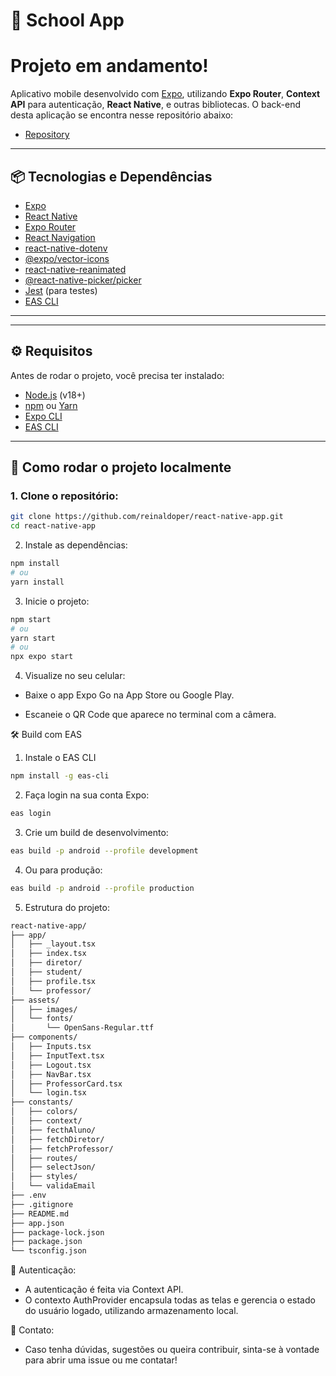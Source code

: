 # 📱 School App


<h1>Projeto em andamento!</h1>


Aplicativo mobile desenvolvido com [Expo](https://expo.dev/), utilizando **Expo Router**, **Context API** para autenticação, **React Native**, e outras bibliotecas.
O back-end desta aplicação se encontra nesse repositório abaixo:

- [Repository](https://github.com/reinaldoper/back-escola-prisma)

---

## 📦 Tecnologias e Dependências

- [Expo](https://expo.dev/)
- [React Native](https://reactnative.dev/)
- [Expo Router](https://expo.github.io/router/docs)
- [React Navigation](https://reactnavigation.org/)
- [react-native-dotenv](https://github.com/goatandsheep/react-native-dotenv)
- [@expo/vector-icons](https://icons.expo.fyi/)
- [react-native-reanimated](https://docs.swmansion.com/react-native-reanimated/)
- [@react-native-picker/picker](https://github.com/react-native-picker/picker)
- [Jest](https://jestjs.io/) (para testes)
- [EAS CLI](https://docs.expo.dev/eas/)

---


---

## ⚙️ Requisitos

Antes de rodar o projeto, você precisa ter instalado:

- [Node.js](https://nodejs.org/en/) (v18+)
- [npm](https://www.npmjs.com/) ou [Yarn](https://yarnpkg.com/)
- [Expo CLI](https://docs.expo.dev/get-started/installation/)
- [EAS CLI](https://docs.expo.dev/eas/)

---

## 🚀 Como rodar o projeto localmente

### 1. Clone o repositório:

```bash
git clone https://github.com/reinaldoper/react-native-app.git
cd react-native-app
```

2. Instale as dependências:

```bash
npm install
# ou
yarn install
```

3. Inicie o projeto:

```bash
npm start
# ou
yarn start
# ou
npx expo start
```

4. Visualize no seu celular:
- Baixe o app Expo Go na App Store ou Google Play.

- Escaneie o QR Code que aparece no terminal com a câmera.


🛠️ Build com EAS

1. Instale o EAS CLI


```bash
npm install -g eas-cli
```

2. Faça login na sua conta Expo:

```bash
eas login
```

3. Crie um build de desenvolvimento:

```bash
eas build -p android --profile development
```

4. Ou para produção:

```bash
eas build -p android --profile production
```

5. Estrutura do projeto:

```bash
react-native-app/
├── app/
│   ├── _layout.tsx
│   ├── index.tsx
│   ├── diretor/
│   ├── student/
│   ├── profile.tsx
│   └── professor/
├── assets/
│   ├── images/
│   └── fonts/
│       └── OpenSans-Regular.ttf
├── components/
│   ├── Inputs.tsx
│   ├── InputText.tsx
│   ├── Logout.tsx
│   ├── NavBar.tsx
│   ├── ProfessorCard.tsx
│   └── login.tsx
├── constants/
│   ├── colors/
│   ├── context/
│   ├── fecthAluno/
│   ├── fetchDiretor/
│   ├── fetchProfessor/
│   ├── routes/
│   ├── selectJson/
│   ├── styles/
│   └── validaEmail
├── .env
├── .gitignore
├── README.md
├── app.json
├── package-lock.json
├── package.json
└── tsconfig.json
```

🔐 Autenticação:

- A autenticação é feita via Context API. 
- O contexto AuthProvider encapsula todas as telas e gerencia o estado do usuário logado, utilizando armazenamento local.


💬 Contato:

- Caso tenha dúvidas, sugestões ou queira contribuir, sinta-se à vontade para abrir uma issue ou me contatar!